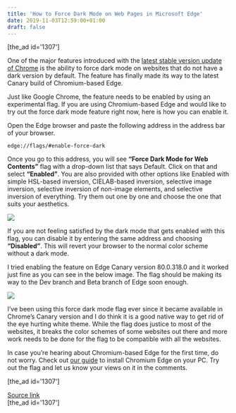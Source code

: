 ```yaml
---
title: 'How to Force Dark Mode on Web Pages in Microsoft Edge'
date: 2019-11-03T12:59:00+01:00
draft: false
---
```


\[the\_ad id='1307'\]  
  

  

One of the major features introduced with the [latest stable version update of Chrome](https://beebom.com/chrome-78-force-dark-mode-released/) is the ability to force dark mode on websites that do not have a dark version by default. The feature has finally made its way to the latest Canary build of Chromium-based Edge.  

Just like Google Chrome, the feature needs to be enabled by using an experimental flag. If you are using Chromium-based Edge and would like to try out the force dark mode feature right now, here is how you can enable it.  

Open the Edge browser and paste the following address in the address bar of your browser.  

```
edge://flags/#enable-force-dark
```  

Once you go to this address, you will see **“Force Dark Mode for Web Contents”** flag with a drop-down list that says Default. Click on that and select **“Enabled”**. You are also provided with other options like Enabled with simple HSL-based inversion, CIELAB-based inversion, selective image inversion, selective inversion of non-image elements, and selective inversion of everything. Try them out one by one and choose the one that suits your aesthetics.  

![](https://beebom.com/wp-content/uploads/2019/10/edge-force-dark-mode-flag.jpg)

If you are not feeling satisfied by the dark mode that gets enabled with this flag, you can disable it by entering the same address and choosing **“Disabled”**. This will revert your browser to the normal color scheme without a dark mode.  

I tried enabling the feature on Edge Canary version 80.0.318.0 and it worked just fine as you can see in the below image. The flag should be making its way to the Dev branch and Beta branch of Edge soon enough.  

![](https://beebom.com/wp-content/uploads/2019/10/force-dark-mode-edge.jpg)

I’ve been using this force dark mode flag ever since it became available in Chrome’s Canary version and I do think it is a good native way to get rid of the eye hurting white theme. While the flag does justice to most of the websites, it breaks the color schemes of some websites out there and more work needs to be done for the flag to be compatible with all the websites.  

In case you’re hearing about Chromium-based Edge for the first time, do not worry. Check out [our guide](https://beebom.com/how-to-get-microsoft-edge-based-on-chromium/) to install Chromium Edge on your PC. Try out the flag and let us know your views on it in the comments.  

  
\[the\_ad id='1307'\]  
  
[Source link](https://beebom.com/how-to-force-dark-mode-web-pages-microsoft-edge/)  
\[the\_ad id='1307'\]